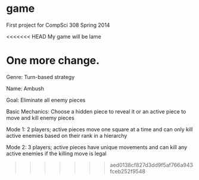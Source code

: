 game
====

First project for CompSci 308 Spring 2014

<<<<<<< HEAD
My game will be lame

One more change.
=======
Genre: Turn-based strategy

Name: Ambush

Goal: Eliminate all enemy pieces

Basic Mechanics: Choose a hidden piece to reveal it or an active piece to move and kill enemy pieces

Mode 1: 2 players; active pieces move one square at a time and can only kill active enemies based on their rank in a hierarchy

Mode 2: 3 players; active pieces have unique movements and can kill any active enemies if the killing move is legal
>>>>>>> aed0138cf827d3dd9f5af766a943fceb252f9548

